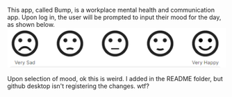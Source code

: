 This app, called Bump, is a workplace mental health and communication app. Upon log in, the user will be prompted to input their mood for the day, as shown below.
![Mood Select](./Screenshots/MoodSelect.png)

Upon selection of mood, ok this is weird. I added in the README folder, but github desktop isn't registering the changes. wtf?
